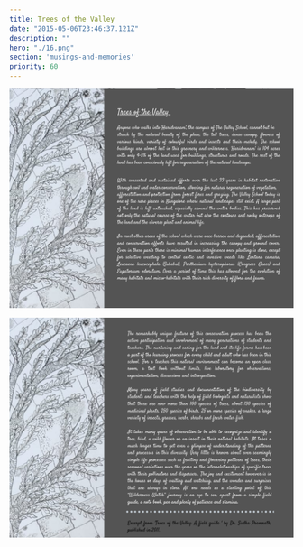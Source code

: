 ```yaml
---
title: Trees of the Valley
date: "2015-05-06T23:46:37.121Z"
description: ""
hero: "./16.png"
section: 'musings-and-memories'
priority: 60
---
```


![16](./16.png)

![17a](./17a.png)